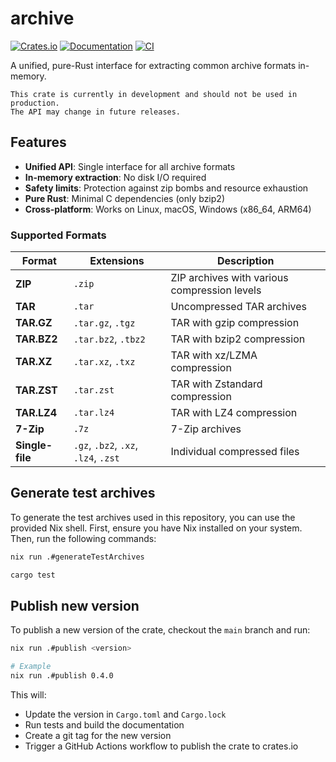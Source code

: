 # archive

[![Crates.io](https://img.shields.io/crates/v/archive.svg)](https://crates.io/crates/archive)
[![Documentation](https://docs.rs/archive/badge.svg)](https://docs.rs/archive)
[![CI](https://github.com/secana/archive/workflows/Archive%20CI/badge.svg)](https://github.com/secana/archive/actions)

A unified, pure-Rust interface for extracting common archive formats in-memory.

    This crate is currently in development and should not be used in production.
    The API may change in future releases.

## Features

- **Unified API**: Single interface for all archive formats
- **In-memory extraction**: No disk I/O required
- **Safety limits**: Protection against zip bombs and resource exhaustion
- **Pure Rust**: Minimal C dependencies (only bzip2)
- **Cross-platform**: Works on Linux, macOS, Windows (x86_64, ARM64)

### Supported Formats

| Format | Extensions | Description |
|--------|------------|-------------|
| **ZIP** | `.zip` | ZIP archives with various compression levels |
| **TAR** | `.tar` | Uncompressed TAR archives |
| **TAR.GZ** | `.tar.gz`, `.tgz` | TAR with gzip compression |
| **TAR.BZ2** | `.tar.bz2`, `.tbz2` | TAR with bzip2 compression |
| **TAR.XZ** | `.tar.xz`, `.txz` | TAR with xz/LZMA compression |
| **TAR.ZST** | `.tar.zst` | TAR with Zstandard compression |
| **TAR.LZ4** | `.tar.lz4` | TAR with LZ4 compression |
| **7-Zip** | `.7z` | 7-Zip archives |
| **Single-file** | `.gz`, `.bz2`, `.xz`, `.lz4`, `.zst` | Individual compressed files |

## Generate test archives

To generate the test archives used in this repository, you can use the provided Nix shell. First, ensure you have Nix installed on your system. Then, run the following commands:

```sh
nix run .#generateTestArchives

cargo test
```

## Publish new version

To publish a new version of the crate, checkout the `main` branch and run:

```sh
nix run .#publish <version>

# Example
nix run .#publish 0.4.0
```

This will:
- Update the version in `Cargo.toml` and `Cargo.lock`
- Run tests and build the documentation
- Create a git tag for the new version
- Trigger a GitHub Actions workflow to publish the crate to crates.io 
